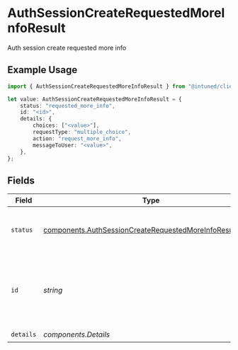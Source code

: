 # AuthSessionCreateRequestedMoreInfoResult

Auth session create requested more info

## Example Usage

```typescript
import { AuthSessionCreateRequestedMoreInfoResult } from "@intuned/client/models/components";

let value: AuthSessionCreateRequestedMoreInfoResult = {
    status: "requested_more_info",
    id: "<id>",
    details: {
        choices: ["<value>"],
        requestType: "multiple_choice",
        action: "request_more_info",
        messageToUser: "<value>",
    },
};
```

## Fields

| Field                                                                                                                                  | Type                                                                                                                                   | Required                                                                                                                               | Description                                                                                                                            |
| -------------------------------------------------------------------------------------------------------------------------------------- | -------------------------------------------------------------------------------------------------------------------------------------- | -------------------------------------------------------------------------------------------------------------------------------------- | -------------------------------------------------------------------------------------------------------------------------------------- |
| `status`                                                                                                                               | [components.AuthSessionCreateRequestedMoreInfoResultStatus](../../models/components/authsessioncreaterequestedmoreinforesultstatus.md) | :heavy_check_mark:                                                                                                                     | Status of the auth session creation operation                                                                                          |
| `id`                                                                                                                                   | *string*                                                                                                                               | :heavy_check_mark:                                                                                                                     | The ID of the info request action. Used in resuming the creation.                                                                      |
| `details`                                                                                                                              | *components.Details*                                                                                                                   | :heavy_check_mark:                                                                                                                     | N/A                                                                                                                                    |